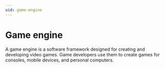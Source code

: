 ```yaml
---
uid: game-engine
---
```


# Game engine

A game engine is a software framework designed for creating and developing video games. Game developers use them to create games for consoles, mobile devices, and personal computers.
